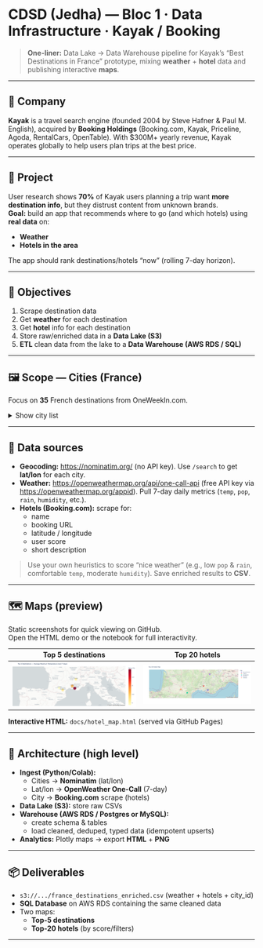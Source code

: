 # CDSD (Jedha) — Bloc 1 · Data Infrastructure · **Kayak / Booking**

> **One-liner:** Data Lake → Data Warehouse pipeline for Kayak’s “Best Destinations in France” prototype, mixing **weather** + **hotel** data and publishing interactive **maps**.

---

## 📇 Company
**Kayak** is a travel search engine (founded 2004 by Steve Hafner & Paul M. English), acquired by **Booking Holdings** (Booking.com, Kayak, Priceline, Agoda, RentalCars, OpenTable). With $300M+ yearly revenue, Kayak operates globally to help users plan trips at the best price.

---

## 🚧 Project
User research shows **70%** of Kayak users planning a trip want **more destination info**, but they distrust content from unknown brands.  
**Goal:** build an app that recommends where to go (and which hotels) using **real data** on:
- **Weather**
- **Hotels in the area**

The app should rank destinations/hotels “now” (rolling 7-day horizon).

---

## 🎯 Objectives
1. Scrape destination data  
2. Get **weather** for each destination  
3. Get **hotel** info for each destination  
4. Store raw/enriched data in a **Data Lake (S3)**  
5. **ETL** clean data from the lake to a **Data Warehouse (AWS RDS / SQL)**

---

## 🖼️ Scope — Cities (France)
Focus on **35** French destinations from OneWeekIn.com.

<details>
<summary>Show city list</summary>

Mont Saint Michel, St Malo, Bayeux, Le Havre, Rouen, Paris, Amiens, Lille, Strasbourg, Chateau du Haut Koenigsbourg, Colmar, Eguisheim, Besancon, Dijon, Annecy, Grenoble, Lyon, Gorges du Verdon, Bormes les Mimosas, Cassis, Marseille, Aix en Provence, Avignon, Uzes, Nimes, Aigues Mortes, Saintes Maries de la mer, Collioure, Carcassonne, Ariege, Toulouse, Montauban, Biarritz, Bayonne, La Rochelle
</details>

---

## 🦮 Data sources
- **Geocoding:** https://nominatim.org/ (no API key). Use `/search` to get **lat/lon** for each city.  
- **Weather:** https://openweathermap.org/api/one-call-api (free API key via https://openweathermap.org/appid). Pull 7-day daily metrics (`temp`, `pop`, `rain`, `humidity`, etc.).  
- **Hotels (Booking.com):** scrape for:
  - name
  - booking URL
  - latitude / longitude
  - user score
  - short description

> Use your own heuristics to score “nice weather” (e.g., low `pop` & `rain`, comfortable `temp`, moderate `humidity`). Save enriched results to **CSV**.

---

## 🗺️ Maps (preview)
Static screenshots for quick viewing on GitHub.  
Open the HTML demo or the notebook for full interactivity.

| Top 5 destinations | Top 20 hotels |
|---|---|
| ![Top 5](maps/top5destinations.png) | ![Top 20](maps/top20hotels.png) |

**Interactive HTML:** `docs/hotel_map.html` (served via GitHub Pages)

---

## 🔄 Architecture (high level)
- **Ingest (Python/Colab):**
  - Cities → **Nominatim** (lat/lon)
  - Lat/lon → **OpenWeather One-Call** (7-day)
  - City → **Booking.com** scrape (hotels)
- **Data Lake (S3):** store raw CSVs
- **Warehouse (AWS RDS / Postgres or MySQL):**
  - create schema & tables
  - load cleaned, deduped, typed data (idempotent upserts)
- **Analytics:** Plotly maps → export **HTML** + **PNG**

---

## 📦 Deliverables
- `s3://.../france_destinations_enriched.csv` (weather + hotels + city_id)  
- **SQL Database** on AWS RDS containing the same cleaned data  
- Two maps:
  - **Top-5 destinations**
  - **Top-20 hotels** (by score/filters)

---
